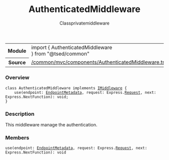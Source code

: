 
<header class="symbol-info-header"><h1 id="authenticatedmiddleware">AuthenticatedMiddleware</h1><label class="symbol-info-type-label class">Class</label><label class="api-type-label private" title="private">private</label><label class="api-type-label middleware" title="middleware">middleware</label></header>
<!-- summary -->
<section class="symbol-info"><table class="is-full-width"><tbody><tr><th>Module</th><td><div class="lang-typescript"><span class="token keyword">import</span> { AuthenticatedMiddleware }&nbsp;<span class="token keyword">from</span>&nbsp;<span class="token string">"@tsed/common"</span></div></td></tr><tr><th>Source</th><td><a href="https://github.com/Romakita/ts-express-decorators/blob/v4.9.0/src//common/mvc/components/AuthenticatedMiddleware.ts#L0-L0">/common/mvc/components/AuthenticatedMiddleware.ts</a></td></tr></tbody></table></section>
<!-- overview -->


### Overview


<pre><code class="typescript-lang "><span class="token keyword">class</span> AuthenticatedMiddleware <span class="token keyword">implements</span> <a href="#api/common/mvc/imiddleware"><span class="token">IMiddleware</span></a> <span class="token punctuation">{</span>
    <span class="token function">use</span><span class="token punctuation">(</span>endpoint<span class="token punctuation">:</span> <a href="#api/common/mvc/endpointmetadata"><span class="token">EndpointMetadata</span></a><span class="token punctuation">,</span> request<span class="token punctuation">:</span> Express.<a href="#api/common/filters/request"><span class="token">Request</span></a><span class="token punctuation">,</span> next<span class="token punctuation">:</span> Express.NextFunction<span class="token punctuation">)</span><span class="token punctuation">:</span> <span class="token keyword">void</span><span class="token punctuation">;</span>
<span class="token punctuation">}</span></code></pre>


<!-- Parameters -->

<!-- Description -->


### Description

This middleware manage the authentication.

<!-- Members -->







### Members



<div class="method-overview">
<pre><code class="typescript-lang "><span class="token function">use</span><span class="token punctuation">(</span>endpoint<span class="token punctuation">:</span> <a href="#api/common/mvc/endpointmetadata"><span class="token">EndpointMetadata</span></a><span class="token punctuation">,</span> request<span class="token punctuation">:</span> Express.<a href="#api/common/filters/request"><span class="token">Request</span></a><span class="token punctuation">,</span> next<span class="token punctuation">:</span> Express.NextFunction<span class="token punctuation">)</span><span class="token punctuation">:</span> <span class="token keyword">void</span></code></pre>
</div>









